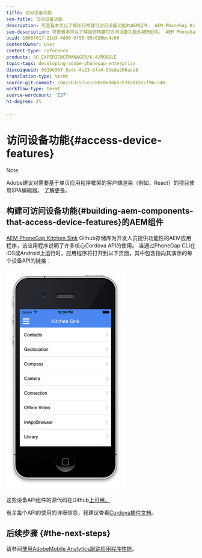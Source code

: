 ```yaml
---
title: 访问设备功能
seo-title: 访问设备功能
description: 可查看本页以了解如何构建可访问设备功能的AEM组件。 AEM PhoneGap Kitchen Sink Github存储库为开发人员提供了功能强大的AEM应用程序，该应用程序说明了许多核心Cordova API的使用。
seo-description: 可查看本页以了解如何构建可访问设备功能的AEM组件。 AEM PhoneGap Kitchen Sink Github存储库为开发人员提供了功能强大的AEM应用程序，该应用程序说明了许多核心Cordova API的使用。
uuid: 1996f017-21d3-4d90-9f55-95c626bc4c60
contentOwner: User
content-type: reference
products: SG_EXPERIENCEMANAGER/6.4/MOBILE
topic-tags: developing-adobe-phonegap-enterprise
discoiquuid: 0019e367-8edc-4a23-bfa4-5beda266ace6
translation-type: tm+mt
source-git-commit: cdec5b3c57ce1c80c0ed6b5cb7650b52cf9bc340
workflow-type: tm+mt
source-wordcount: '237'
ht-degree: 2%

---
```



# 访问设备功能{#access-device-features}

>[!NOTE]
>
>Adobe建议对需要基于单页应用程序框架的客户端渲染（例如，React）的项目使用SPA编辑器。 [了解更多](/help/sites-developing/spa-overview.md)。

## 构建可访问设备功能{#building-aem-components-that-access-device-features}的AEM组件

[AEM PhoneGap Kitchen Sink](https://github.com/blefebvre/aem-phonegap-kitchen-sink) Github存储库为开发人员提供功能性的AEM应用程序，该应用程序说明了许多核心Cordova API的使用。 当通过PhoneGap CLI在iOS或Android上运行时，应用程序将打开到以下页面，其中包含指向其演示的每个设备API的链接：

![chlimage_1-107](assets/chlimage_1-107.png)

这些设备API组件的源代码在Github[上可用。](https://github.com/blefebvre/aem-phonegap-kitchen-sink/tree/master/content/src/main/content/jcr_root/apps/brucelefebvre/kitchen-sink/components)

有关每个API的使用的详细信息，我建议查看[Cordova插件文档](https://docs.phonegap.com/en/4.0.0/cordova_plugins_pluginapis.md.html)。

## 后续步骤 {#the-next-steps}

请参阅[使用AdobeMobile Analytics跟踪应用程序性能](/help/mobile/phonegap-intro-to-app-analytics.md)。
